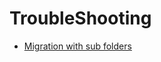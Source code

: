 # TroubleShooting

- [Migration with sub folders](https://github.com/YHA-Center/yha-website/database/)
